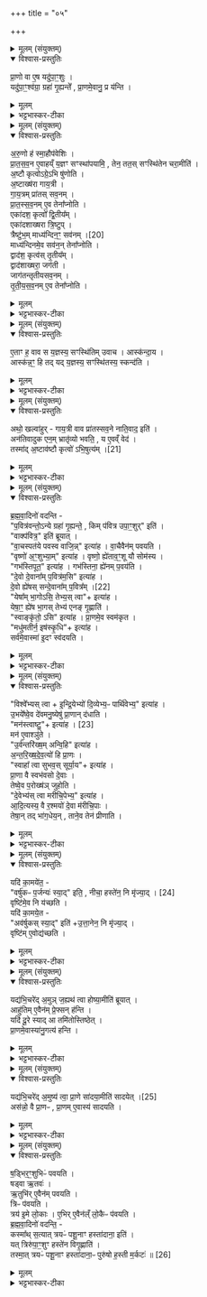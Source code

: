 +++
title = "०५"

+++

<details><summary>मूलम् (संयुक्तम्)</summary>

प्रा॒णो वा ए॒ष यदु॑पा॒ꣳ॒शुर्यदु॑पा॒ꣳ॒श्व॑ग्रा॒ ग्रहा॑ गृ॒ह्यन्ते᳚ प्रा॒णमे॒वानु॒ प्र य॑न्त्य्
</details>

<details open><summary>विश्वास-प्रस्तुतिः</summary>

प्रा॒णो वा ए॒ष यदु॑पा॒ꣳ॒शुः ।  
यदु॑पा॒ꣳ॒श्व॑ग्रा॒ ग्रहा॑ गृ॒ह्यन्ते᳚ , प्रा॒णमे॒वानु॒ प्र य॑न्ति ।  
</details>

<details><summary>मूलम्</summary>

प्रा॒णो वा ए॒ष यदु॑पा॒ꣳ॒शुः ।  
यदु॑पा॒ꣳ॒श्व॑ग्रा॒ ग्रहा॑ गृ॒ह्यन्ते᳚ , प्रा॒णमे॒वानु॒ प्र य॑न्ति ।  
</details>

<details><summary>भट्टभास्कर-टीका</summary>

1प्राणो वा इत्यादि ॥ प्राणस्थितिहेतुत्वाताच्छब्द्यम् । उपांश्वग्राः उपांशुप्रथमाः अनुप्रयन्ति अनुगच्छन्ति ॥
</details>

<details><summary>मूलम् (संयुक्तम्)</summary>

अरु॒णो ह॑ स्मा॒हौप॑वेशिᳶ प्रातस्सव॒न ए॒वाहय्ँय॒ज्ञꣳ सꣳस्था॑पयामि॒ तेन॒ तत॒स्सꣳस्थि॑तेन चरा॒मीत्य॒ष्टौ कृत्वोऽग्रे॒ऽभि षु॑णोत्य॒ष्टाख्ष॑रा गाय॒त्री गा॑य॒त्रम्प्रा॑तस्सव॒नम्प्रा॑तस्सव॒नमे॒व तेना᳚प्नो॒त्येका॑दश॒ कृत्वो᳚ द्वि॒तीय॒मेका॑दशाख्षरा त्रि॒ष्टुप्त्रैष्टु॑भ॒म्माध्य॑न्दिनम् [20]  
सव॑न॒म्माध्य॑न्दिनमे॒व सव॑न॒न्तेना᳚प्नोति॒ द्वाद॑श॒ कृत्व॑स्तृ॒तीय॒न्द्वाद॑शाख्षरा॒ जग॑ती॒ जाग॑तन्तृतीयसव॒नन्तृ॑तीयसव॒नमे॒व तेना᳚प्नोत्य
</details>

<details open><summary>विश्वास-प्रस्तुतिः</summary>

अ॒रु॒णो ह॑ स्मा॒हौप॑वेशिः ।  
प्रा॒त॒स॒व॒न ए॒वाहय्ँ य॒ज्ञꣳ सꣳस्था॑पयामि॒ , तेन॒ तत॒स् सꣳस्थि॑तेन चरा॒मीति॑ ।  
अ॒ष्टौ कृत्वोऽग्रे॒ऽभि षु॑णोति ।  
अ॒ष्टाख्ष॑रा गाय॒त्री ।  
गा॒य॒त्रम् प्रा॑तस् सव॒नम् ।  
प्रा॒त॒स्स॒व॒नम् ए॒व तेना᳚प्नोति ।  
एका॑दश॒ कृत्वो᳚ द्वि॒तीय᳚म् ।  
एका॑दशाख्षरा त्रि॒ष्टुप् ।  
त्रैष्टु॑भ॒म् माध्य॑न्दिन॒ꣳ॒ सव॑नम् ।[20]  
माध्य॑न्दिनमे॒व सव॑न॒न् तेना᳚प्नोति ।  
द्वाद॑श॒ कृत्व॑स् तृ॒तीय᳚म् ।  
द्वाद॑शाख्षरा॒ जग॑ती ।  
जाग॑तन्तृतीयसव॒नम् ।  
तृ॒ती॒य॒स॒व॒नम् ए॒व तेना᳚प्नोति ।
</details>

<details><summary>मूलम्</summary>

अ॒रु॒णो ह॑ स्मा॒हौप॑वेशिः ।  
प्रा॒त॒स॒व॒न ए॒वाहय्ँ य॒ज्ञꣳ सꣳस्था॑पयामि॒ , तेन॒ तत॒स् सꣳस्थि॑तेन चरा॒मीति॑ ।  
अ॒ष्टौ कृत्वोऽग्रे॒ऽभि षु॑णोति ।  
अ॒ष्टाख्ष॑रा गाय॒त्री ।  
गा॒य॒त्रम् प्रा॑तस् सव॒नम् ।  
प्रा॒त॒स्स॒व॒नम् ए॒व तेना᳚प्नोति ।  
एका॑दश॒ कृत्वो᳚ द्वि॒तीय᳚म् ।  
एका॑दशाख्षरा त्रि॒ष्टुप् ।  
त्रैष्टु॑भ॒म् माध्य॑न्दिन॒ꣳ॒ सव॑नम् ।[20]  
माध्य॑न्दिनमे॒व सव॑न॒न् तेना᳚प्नोति ।  
द्वाद॑श॒ कृत्व॑स् तृ॒तीय᳚म् ।  
द्वाद॑शाख्षरा॒ जग॑ती ।  
जाग॑तन्तृतीयसव॒नम् ।  
तृ॒ती॒य॒स॒व॒नम् ए॒व तेना᳚प्नोति ।
</details>

<details><summary>भट्टभास्कर-टीका</summary>

2अरुणो हेत्यादि ॥ उपवेशस्यापत्यं अरुणो नाम आह स्म - अहं प्रातस्सवन एव यज्ञं संस्थापयामि समापयामि सोमं, ततश्च प्रातस्सवन एव समाप्तौ तेन यज्ञेनेत्थंभूतश्चरामीति प्रतिज्ञामाह । प्रयोजनं च वक्ष्यति - अस्कन्दायेति । कथं पुनः प्रातस्सवन एव यज्ञसंस्थापनेत्यत आह - अष्टौ कृत्व इत्यादि । क्रियाभ्यावृत्तिवाचिशब्दान्तरमिदं, न प्रत्ययः । अभिषवे अष्टत्वाद्यन्वयात् गायत्र्यादिसवनत्रयलाभः । त्रिष्टुब्जगतीशब्दौ उत्सादिः ॥
</details>

<details><summary>मूलम् (संयुक्तम्)</summary>

ए॒ताꣳ ह॒ वाव स य॒ज्ञस्य॒ सꣳस्थि॑तिमुवा॒चास्क॑न्दा॒यास्क॑न्न॒ꣳ॒ हि तद्यद्य॒ज्ञस्य॒ सꣳस्थि॑तस्य॒ स्कन्द॒त्य्
</details>

<details open><summary>विश्वास-प्रस्तुतिः</summary>

ए॒ताꣳ ह॒ वाव स य॒ज्ञस्य॒ सꣳस्थि॑तिम् उवाच । आस्क॑न्दा॒य ।  
आस्क॑न्न॒ꣳ॒ हि तद् यद् य॒ज्ञस्य॒ सꣳस्थि॑तस्य॒ स्कन्द॑ति ।  
</details>

<details><summary>मूलम्</summary>

ए॒ताꣳ ह॒ वाव स य॒ज्ञस्य॒ सꣳस्थि॑तिम् उवाच । आस्क॑न्दा॒य ।  
आस्क॑न्न॒ꣳ॒ हि तद् यद् य॒ज्ञस्य॒ सꣳस्थि॑तस्य॒ स्कन्द॑ति ।  
</details>

<details><summary>भट्टभास्कर-टीका</summary>

3एतां हेत्यादि ॥ एतां यज्ञस्य संस्थितिं सोरुण उवाच । किमर्थम्? अस्कन्दाय स्कन्नदोषाभावाय । कथं पुनस्तदभाव इत्याह - अस्कन्नं हीत्यादि । गतम् ॥
</details>

<details><summary>मूलम् (संयुक्तम्)</summary>

अथो॒ खल्वा॑हुर्गाय॒त्री वाव प्रा॑तस्सव॒ने नाति॒वाद॒ इत्यन॑तिवादुक एन॒म्भ्रातृ॑व्यो भवति॒ य ए॒वव्ँवेद॒ तस्मा॑द॒ष्टाव॑ष्टौ [21]  
कृत्वो॑ऽभि॒षुत्य॑म्
</details>

<details open><summary>विश्वास-प्रस्तुतिः</summary>

अथो॒ खल्वा॑हुर् - गाय॒त्री वाव प्रा॑तस्सव॒ने नाति॒वाद॒ इति॑ ।  
अन॑तिवादुक एन॒म् भ्रातृ॑व्यो भवति॒ , य ए॒वव्ँ वेद॑ ।  
तस्मा॑द् अ॒ष्टाव॑ष्टौ कृत्वो॑ ऽभि॒षुत्य॑म् ।[21]  
</details>

<details><summary>मूलम्</summary>

अथो॒ खल्वा॑हुर् - गाय॒त्री वाव प्रा॑तस्सव॒ने नाति॒वाद॒ इति॑ ।  
अन॑तिवादुक एन॒म् भ्रातृ॑व्यो भवति॒ , य ए॒वव्ँ वेद॑ ।  
तस्मा॑द् अ॒ष्टाव॑ष्टौ कृत्वो॑ ऽभि॒षुत्य॑म् ।[21]  
</details>

<details><summary>भट्टभास्कर-टीका</summary>

4अथो खल्वित्यादि पक्षान्तरम् ॥ गायत्रो खलु प्रातस्सवनेन अतिवादे न वर्तते अतिवादं न सहते, गायत्रत्वात्प्रातस्सवनस्य । गायत्र्या एव ह्यतिवादास्त्रिष्टुबादयः । तस्माच्छन्दोन्तरमयुक्तं प्रातस्सवने इत्यरुणादन्य आहुः । एवं वेदितारं भ्रातृव्यः अनतिवादुकः अतिक्रम्य वचनशीलोतिवादुकः । छान्दस उकञ्, पूर्ववत् षष्ठ्यभावः । यस्मादेवं प्रातस्सवने गायत्र्या नातिवादः तस्मादष्टावष्टौकृत्वः एकादशकृत्वः इत्यादि मुक्त्वा सर्वेष्वपि पर्यायेषु अष्टकृत्व एवाभिषुत्यमभिषोतव्यम् । छान्दसः क्यप् ॥
</details>

<details><summary>मूलम् (संयुक्तम्)</summary>

ब्रह्मवा॒दिनो॑ वदन्ति प॒वित्र॑वन्तो॒ऽन्ये ग्रहा॑ गृ॒ह्यन्ते॒ किम्प॑वित्र उपा॒ꣳ॒शुरिति॒ वाक्प॑वित्र॒ इति॑ ब्रूयाद्वा॒चस्पत॑ये पवस्व वाजि॒न्नित्या॑ह वा॒चैवैन॑म्पवयति॒ वृष्णो॑ अ॒ꣳ॒शुभ्या॒मित्या॑ह॒ वृष्णो॒ ह्ये॑ताव॒ꣳ॒शू यौ सोम॑स्य॒ गभ॑स्तिपूत॒ इत्या॑ह॒ गभ॑स्तिना॒ ह्ये॑नम्प॒वय॑ति दे॒वो दे॒वाना᳚म्प॒वित्र॑म॒सीत्या॑ह दे॒वो ह्ये॑षः [22]  
सन्दे॒वाना᳚म्प॒वित्र॒य्ँयेषा᳚म्भा॒गोऽसि॒ तेभ्य॒स्त्वेत्या॑ह॒ येषा॒ꣳ॒ ह्ये॑ष भा॒गस्तेभ्य॑ एनङ्गृ॒ह्णाति॒ स्वाङ्कृ॑तो॒ऽसीत्या॑ह प्रा॒णमे॒व स्वम॑कृत॒ मधु॑मतीर्न॒ इष॑स्कृ॒धीत्या॑ह॒ सर्व॑मे॒वास्मा॑ इ॒दꣳ स्व॑दयति॒
</details>

<details open><summary>विश्वास-प्रस्तुतिः</summary>

ब्र॒ह्म॒वा॒दिनो॑ वदन्ति -  
"प॒वित्र॑वन्तो॒ऽन्ये ग्रहा॑ गृ॒ह्यन्ते॒ , किम् प॑वित्र उपा॒ꣳ॒शुर्" इति॑ ।  
"वाक्प॑वित्र॒" इति॑ ब्रूयात् ।  
"वा॒चस्पत॑ये पवस्व वाजि॒न्न्" इत्या॑ह । वा॒चैवैन॑म् पवयति ।  
"वृष्णो॑ अ॒ꣳ॒शुभ्या॒म्" इत्या॑ह । वृष्णो॒ ह्ये॑ताव॒ꣳ॒शू यौ सोम॑स्य ।  
"गभ॑स्तिपूत॒" इत्या॑ह । गभ॑स्तिना॒ ह्ये॑नम् प॒वय॑ति ।  
"दे॒वो दे॒वाना᳚म् प॒वित्र॑म॒सि" इत्या॑ह ।  
दे॒वो ह्ये॑षस् सन्दे॒वाना᳚म् प॒वित्र᳚म् ।[22]  
"येषा᳚म् भा॒गोऽसि॒ तेभ्य॒स् त्वा"+ इत्या॑ह ।  
येषा॒ꣳ॒ ह्ये॑ष भा॒गस् तेभ्य॑ एनङ् गृ॒ह्णाति॑ ।  
"स्वाङ्कृ॑तो॒ ऽसि" इत्या॑ह ।  प्रा॒णमे॒व स्वम॑कृत ।  
"मधु॑मतीर्न॒ इष॑स्कृ॒धि"+ इत्या॑ह ।  
सर्व॑मे॒वास्मा॑ इ॒दꣳ स्व॑दयति ।  
</details>

<details><summary>मूलम्</summary>

ब्र॒ह्म॒वा॒दिनो॑ वदन्ति -  
"प॒वित्र॑वन्तो॒ऽन्ये ग्रहा॑ गृ॒ह्यन्ते॒ , किम् प॑वित्र उपा॒ꣳ॒शुर्" इति॑ ।  
"वाक्प॑वित्र॒" इति॑ ब्रूयात् ।  
"वा॒चस्पत॑ये पवस्व वाजि॒न्न्" इत्या॑ह । वा॒चैवैन॑म् पवयति ।  
"वृष्णो॑ अ॒ꣳ॒शुभ्या॒म्" इत्या॑ह । वृष्णो॒ ह्ये॑ताव॒ꣳ॒शू यौ सोम॑स्य ।  
"गभ॑स्तिपूत॒" इत्या॑ह । गभ॑स्तिना॒ ह्ये॑नम् प॒वय॑ति ।  
"दे॒वो दे॒वाना᳚म् प॒वित्र॑म॒सि" इत्या॑ह ।  
दे॒वो ह्ये॑षस् सन्दे॒वाना᳚म् प॒वित्र᳚म् ।[22]  
"येषा᳚म् भा॒गोऽसि॒ तेभ्य॒स् त्वा"+ इत्या॑ह ।  
येषा॒ꣳ॒ ह्ये॑ष भा॒गस् तेभ्य॑ एनङ् गृ॒ह्णाति॑ ।  
"स्वाङ्कृ॑तो॒ ऽसि" इत्या॑ह ।  प्रा॒णमे॒व स्वम॑कृत ।  
"मधु॑मतीर्न॒ इष॑स्कृ॒धि"+ इत्या॑ह ।  
सर्व॑मे॒वास्मा॑ इ॒दꣳ स्व॑दयति ।  
</details>

<details><summary>भट्टभास्कर-टीका</summary>

5ब्रह्मवादिन इत्यादि ॥ दशापवित्रवन्त एवान्ये सर्वे ग्रहा गृह्यन्ते । अयमुपांशुग्रहः किंपवित्रः केन पवित्रेण तद्वानिति पृच्छन्ति ब्रह्मवादिनः । वाक्पवित्र इत्युत्तरं ब्रूयात् तेभ्यः । वाचस्पतये इत्येतद्वचनमेव पवित्रमस्य । तस्माद्वाचैवैतयैनं पवयति किं दशापवित्रेण । सोमस्य खल्वंशू वृष्णोंशू वर्षितृत्वात् । सोमस्य गभस्तिमत्त्वेन गभस्तिनैनं पवयति । हस्तो गभस्तिरिति केचित् । स्वयं देवः सन् देवानां पवित्रं भवत्येषः । येषामेष भागः तेभ्य एवायं गृहीतो भवति । प्राणमेव स्वमात्मीयं करोति । छान्दसो लुङ् । मन्त्रे 'स्वांकृतोसि' इति च्वेराम् ईत्वापवादः । एवमादेश इति दर्शयति सर्वमस्मै स्वादु करोति ॥
</details>

<details><summary>मूलम् (संयुक्तम्)</summary>

विश्वे᳚भ्यस्त्वेन्द्रि॒येभ्यो॑ दि॒व्येभ्य॒ᳶ पार्थि॑वेभ्य॒ इत्या॑हो॒भये᳚ष्वे॒व दे॑वमनु॒ष्येषु॑ प्रा॒णान्द॑धाति॒ मन॑स्त्वा [23]  
अ॒ष्ट्वित्या॑ह॒ मन॑ ए॒वाश्ञु॑त उ॒र्व॑न्तरि॑ख्ष॒मन्वि॒हीत्या॑हान्तरिख्षदेव॒त्यो॑ हि प्रा॒णस्स्वाहा᳚ त्वा सुभव॒स्सूर्या॒येत्या॑ह प्रा॒णा वै स्वभ॑वसो दे॒वास्तेष्वे॒व प॒रोख्ष॑ञ्जुहोति दे॒वेभ्य॑स्त्वा मरीचि॒पेभ्य॒ इत्या॑हादि॒त्यस्य॒ वै र॒श्मयो॑ दे॒वा म॑रीचि॒पास्तेषा॒न्तद्भा॑ग॒धेय॒न्ताने॒व तेन॑ प्रीणाति॒
</details>

<details open><summary>विश्वास-प्रस्तुतिः</summary>

"विश्वे᳚भ्यस् त्वा + इ॒न्द्रि॒येभ्यो॑ दि॒व्येभ्य॒ᳶ पार्थि॑वेभ्य॒" इत्या॑ह ।  
उ॒भये᳚ष्वे॒व दे॑वमनु॒ष्येषु॑ प्रा॒णान् द॑धाति ।  
"मन॑स्त्वाष्टु॒"+ इत्या॑ह । [23]  
मन॑ ए॒वाश्ञु॑ते ।  
"उ॒र्व॑न्तरि॑ख्ष॒म् अन्वि॒हि" इत्या॑ह ।  
अ॒न्त॒रि॒ख्ष॒दे॒व॒त्यो॑ हि प्रा॒णः ।  
"स्वाहा᳚ त्वा सुभव॒स् सूर्या॒य"+ इत्या॑ह ।  
प्रा॒णा वै स्वभ॑वसो दे॒वाः ।  
तेष्वे॒व प॒रोख्ष॑ञ् जुहोति ।  
"दे॒वेभ्य॑स् त्वा मरीचि॒पेभ्य॒" इत्या॑ह ।  
आ॒दि॒त्यस्य॒ वै र॒श्मयो॑ दे॒वा म॑रीचि॒पाः ।  
तेषा॒न् तद् भा॑ग॒धेय॒न् , ताने॒व तेन॑ प्रीणाति ।  
</details>

<details><summary>मूलम्</summary>

"विश्वे᳚भ्यस् त्वा + इ॒न्द्रि॒येभ्यो॑ दि॒व्येभ्य॒ᳶ पार्थि॑वेभ्य॒" इत्या॑ह ।  
उ॒भये᳚ष्वे॒व दे॑वमनु॒ष्येषु॑ प्रा॒णान् द॑धाति ।  
"मन॑स्त्वाष्टु॒"+ इत्या॑ह । [23]  
मन॑ ए॒वाश्ञु॑ते ।  
"उ॒र्व॑न्तरि॑ख्ष॒म् अन्वि॒हि" इत्या॑ह ।  
अ॒न्त॒रि॒ख्ष॒दे॒व॒त्यो॑ हि प्रा॒णः ।  
"स्वाहा᳚ त्वा सुभव॒स् सूर्या॒य"+ इत्या॑ह ।  
प्रा॒णा वै स्वभ॑वसो दे॒वाः ।  
तेष्वे॒व प॒रोख्ष॑ञ् जुहोति ।  
"दे॒वेभ्य॑स् त्वा मरीचि॒पेभ्य॒" इत्या॑ह ।  
आ॒दि॒त्यस्य॒ वै र॒श्मयो॑ दे॒वा म॑रीचि॒पाः ।  
तेषा॒न् तद् भा॑ग॒धेय॒न् , ताने॒व तेन॑ प्रीणाति ।  
</details>

<details><summary>भट्टभास्कर-टीका</summary>

6विश्वेभ्यस्त्वेति ॥ गतम् । प्राणा वै स्वभवस इत्यादि । मन्त्रे सुभव इति स्वभवसां प्राणापानानां परोक्षमामन्त्रणमिति दर्शयति । स्वस्मिन्नात्मनि जाता देवास्स्वभवसः, तेषु परोक्षं हुतं भवति । स्वभवस इति । आदित्यस्य वै रश्मय इत्यादि । गतम् ॥ +++(सम्पादकटिप्पनी - विस्तृतं व्याख्यानमन्यत्र मृग्यम्)+++।
</details>

<details><summary>मूलम् (संयुक्तम्)</summary>

यदि॑ का॒मये॑त॒ वर्षु॑कᳶ प॒र्जन्यः॑ [24]  
स्या॒दिति॒ नीचा॒ हस्ते॑न॒ नि मृ॑ज्या॒द्वृष्टि॑मे॒व नि य॑च्छति॒ यदि॑ का॒मये॒ताव॑र्षुकस्स्या॒दित्यु॑त्ता॒नेन॒ नि मृ॑ज्या॒द्वृष्टि॑मे॒वोद्य॑च्छति॒
</details>

<details open><summary>विश्वास-प्रस्तुतिः</summary>

यदि॑ का॒मये॑त॒ -  
"वर्षु॑कᳶ प॒र्जन्यः॑ स्या॒द्" इति॒ , नीचा॒ हस्ते॑न॒ नि मृ॑ज्या॒द्  । [24]  
वृष्टि॑मे॒व नि य॑च्छति ।  
यदि॑ का॒मये॒त -   
"अव॑र्षुकस् स्या॒द्" इति॑ +उ॒त्ता॒नेन॒ नि मृ॑ज्या॒द् ।  
वृष्टि॑म् ए॒वोद्य॑च्छति ।  
</details>

<details><summary>मूलम्</summary>

यदि॑ का॒मये॑त॒ -  
"वर्षु॑कᳶ प॒र्जन्यः॑ स्या॒द्" इति॒ , नीचा॒ हस्ते॑न॒ नि मृ॑ज्या॒द्  । [24]  
वृष्टि॑मे॒व नि य॑च्छति ।  
यदि॑ का॒मये॒त -   
"अव॑र्षुकस् स्या॒द्" इति॑ +उ॒त्ता॒नेन॒ नि मृ॑ज्या॒द् ।  
वृष्टि॑म् ए॒वोद्य॑च्छति ।  
</details>

<details><summary>भट्टभास्कर-टीका</summary>

7यदीत्यादि ॥ वर्षुकः वर्षणशीलः पजर्न्यस्स्यादिति यदि कामयेत तदा नीचा अधोमुखेन हस्तेन निमृज्यात् शोधयेत् । वृष्टिं नियच्छति न्यक्पातयति । अवर्षुकः अवर्षणशीलः, पूर्ववदुकञ् । उत्तानमुखः उद्यच्छति ऊर्ध्वमाकर्षति ॥
</details>

<details><summary>मूलम् (संयुक्तम्)</summary>

यद्य॑भि॒चरे॑द॒मुञ्ज॒ह्यथ॑ त्वा होष्या॒मीति॑ ब्रूया॒दाहु॑तिमे॒वैन॑म्प्रे॒फ्सन्ह॑न्ति॒ यदि॑ दू॒रे स्यादा तमि॑तोस्तिष्ठेत्प्रा॒णमे॒वास्या॑नु॒गत्य॑ हन्ति॒
</details>

<details open><summary>विश्वास-प्रस्तुतिः</summary>

यद्य॑भि॒चरे॑द् अ॒मुञ् ज॒ह्यथ॑ त्वा होष्या॒मीति॑ ब्रूयात् ।  
आहु॑तिम् ए॒वैन॑म् प्रे॒फ्सन् ह॑न्ति ।  
यदि॑ दू॒रे स्याद् आ तमि॑तोस्तिष्ठेत् ।  
प्रा॒णमे॒वास्या॑नु॒गत्य॑ हन्ति ।   
</details>

<details><summary>मूलम्</summary>

यद्य॑भि॒चरे॑द् अ॒मुञ् ज॒ह्यथ॑ त्वा होष्या॒मीति॑ ब्रूयात् ।  
आहु॑तिम् ए॒वैन॑म् प्रे॒फ्सन् ह॑न्ति ।  
यदि॑ दू॒रे स्याद् आ तमि॑तोस्तिष्ठेत् ।  
प्रा॒णमे॒वास्या॑नु॒गत्य॑ हन्ति ।   
</details>

<details><summary>भट्टभास्कर-टीका</summary>

8यद्यभिचरेदित्यादि ॥ अमुं देवदत्तं जहि मारय अथानन्तरं तुभ्यं ग्रहं होष्यामि नेदानीमिति भविष्यति निर्देशं कुर्यात् । आहुतिमेव प्रेप्सन् प्रणस्सूर्यो वा एनमभिचरितव्यं हन्ति नाशयति । अथ यदि दूरे स्यादभिचरितव्यः तदा आतमितोस्तिष्ठेत् यावन्तं कालं निरुच्छ्वासस्स्थातुं न शक्नुयात् तावन्तं कालमुच्छ्वसन् तिष्ठेत् । अस्याभिचरितव्यस्य प्राणमनुगत्यैनं हन्ति ॥
</details>

<details><summary>मूलम् (संयुक्तम्)</summary>

यद्य॑भि॒चरे॑द॒मुष्य॑ [25]  
त्वा॒ प्रा॒णे सा॑दया॒मीति॑ सादये॒दस॑न्नो॒ वै प्रा॒णᳶ प्रा॒णमे॒वास्य॑ सादयति
</details>

<details open><summary>विश्वास-प्रस्तुतिः</summary>

यद्य॑भि॒चरे॑द् अ॒मुष्य॑ त्वा॒ प्रा॒णे सा॑दया॒मीति॑ सादयेत् ।[25]   
अस॑न्नो॒ वै प्रा॒णᳶ , प्रा॒णम् ए॒वास्य॑ सादयति ।  
</details>

<details><summary>मूलम्</summary>

यद्य॑भि॒चरे॑द् अ॒मुष्य॑ त्वा॒ प्रा॒णे सा॑दया॒मीति॑ सादयेत् ।[25]   
अस॑न्नो॒ वै प्रा॒णᳶ , प्रा॒णम् ए॒वास्य॑ सादयति ।  
</details>

<details><summary>भट्टभास्कर-टीका</summary>

9यद्यभिचरेदित्यादि ॥ प्रयोगान्तरमुच्यते । अभिचरन्नमुष्य देवदत्तस्य प्राणे त्वां सादयामीति हुत्वा पात्रं सादयेत् । प्राणो वा असन्नः अनष्टः अनेन सादनेन अस्य प्राणमेव सादयति नाशयति ॥
</details>

<details><summary>मूलम् (संयुक्तम्)</summary>

ष॒ड्भिर॒ꣳ॒शुभिᳶ॑ पवयति॒ षड्वा ऋ॒तव॑ ऋ॒तुभि॑रे॒वैन॑म्पवयति॒ त्रिᳶ प॑वयति॒ त्रय॑ इ॒मे लो॒का ए॒भिरे॒वैन॑ल्ँलो॒कैᳶ प॑वयति ब्रह्मवा॒दिनो॑ वदन्ति॒ कस्मा᳚थ्स॒त्यात्त्रयᳶ॑ पशू॒नाꣳ हस्ता॑दाना॒ इति॒ यत्त्रिरु॑पा॒ꣳ॒शुꣳ हस्ते॑न विगृ॒ह्णाति॒ तस्मा॒त्त्रयᳶ॑ पशू॒नाꣳ हस्ता॑दाना॒ᳶ पुरु॑षो ह॒स्ती म॒र्कटः॑ ॥ [26]  
</details>

<details open><summary>विश्वास-प्रस्तुतिः</summary>

ष॒ड्भिर॒ꣳ॒शुभिᳶ॑ पवयति ।  
षड्वा ऋ॒तवः॑ ।  
ऋ॒तुभि॑र् ए॒वैन॑म् पवयति ।  
त्रिᳶ प॑वयति ।  
त्रय॑ इ॒मे लो॒काः ।
ए॒भिर् ए॒वैन॑ल्ँ लो॒कैᳶ प॑वयति ।  
ब्र॒ह्म॒वा॒दिनो॑ वदन्ति॒  -  
कस्मा᳚थ् स॒त्यात् त्रयᳶ॑ पशू॒नाꣳ हस्ता॑दाना॒ इति॑ ।   
यत् त्रिरु॑पा॒ꣳ॒शुꣳ हस्ते॑न विगृ॒ह्णाति॑ ।  
तस्मा॒त् त्रयᳶ॑ पशू॒नाꣳ हस्ता॑दाना॒ᳶ पुरु॑षो ह॒स्ती म॒र्कटः॑ ॥ [26]  
</details>

<details><summary>मूलम्</summary>

ष॒ड्भिर॒ꣳ॒शुभिᳶ॑ पवयति ।  
षड्वा ऋ॒तवः॑ ।  
ऋ॒तुभि॑र् ए॒वैन॑म् पवयति ।  
त्रिᳶ प॑वयति ।  
त्रय॑ इ॒मे लो॒काः ।
ए॒भिर् ए॒वैन॑ल्ँ लो॒कैᳶ प॑वयति ।  
ब्र॒ह्म॒वा॒दिनो॑ वदन्ति॒  -  
कस्मा᳚थ् स॒त्यात् त्रयᳶ॑ पशू॒नाꣳ हस्ता॑दाना॒ इति॑ ।   
यत् त्रिरु॑पा॒ꣳ॒शुꣳ हस्ते॑न विगृ॒ह्णाति॑ ।  
तस्मा॒त् त्रयᳶ॑ पशू॒नाꣳ हस्ता॑दाना॒ᳶ पुरु॑षो ह॒स्ती म॒र्कटः॑ ॥ [26]  
</details>

<details><summary>भट्टभास्कर-टीका</summary>

10षड्भिरिति ॥ द्वाभ्यांद्वाभ्याम् । त्रिरित्यादि । गतम् । ब्रह्मवादिन इत्यादि । कस्मात्कारणात्पशूनां मध्ये त्रय एव हस्तादाना इति वदन्ति ब्रह्मवादिनः । यदित्याद्युत्तरम् - यस्मादुपांशुग्रहमञ्जलिना त्रिर्गृह्णाति तस्मात्त्रय एव हस्तादानाः हस्तः आदानः आदानकरणं येषां ते तथोक्ताः । के. पुनस्त्रय इत्याह - पुरुष इत्यदि ॥

इति षष्ठे चतुर्थे पञ्चमोनुवाकः ॥  
</details>
